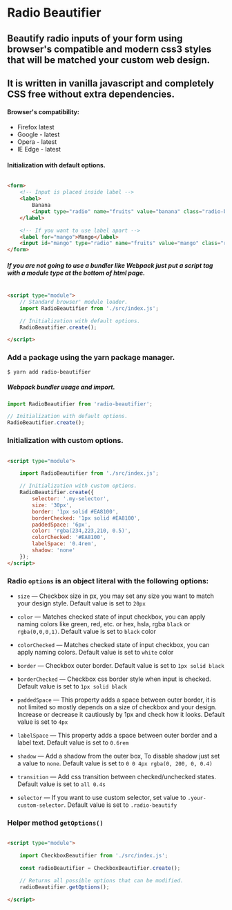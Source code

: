 # Radio Beautifier

## Beautify radio inputs of your form using browser's compatible and modern css3 styles that will be matched your custom web design.

## It is written in vanilla javascript and completely CSS free without extra dependencies.

#### Browser's compatibility:

- Firefox latest
- Google - latest
- Opera - latest
- IE Edge - latest

#### Initialization with default options.

```html

<form>
    <!-- Input is placed inside label -->
    <label>
        Banana
        <input type="radio" name="fruits" value="banana" class="radio-beautify">
    </label>

    <!-- If you want to use label apart -->
    <label for="mango">Mango</label>
    <input id="mango" type="radio" name="fruits" value="mango" class="radio-beautify">
</form>
```

##### If you are not going to use a bundler like Webpack just put a script tag with a module type at the bottom of html page.

```html

<script type="module">
    // Standard browser' module loader.
    import RadioBeautifier from './src/index.js';

    // Initialization with default options.
    RadioBeautifier.create();

</script>
```

### Add a package using the yarn package manager.

```yarn
$ yarn add radio-beautifier
``` 

##### Webpack bundler usage and import.

```js
import RadioBeautifier from 'radio-beautifier';

// Initialization with default options.
RadioBeautifier.create();

```

### Initialization with custom options.

```html

<script type="module">

    import RadioBeautifier from './src/index.js';

    // Initialization with custom options.
    RadioBeautifier.create({
        selector: '.my-selector',
        size: '30px',
        border: '1px solid #EA8100',
        borderChecked: '1px solid #EA8100',
        paddedSpace: '6px',
        color: 'rgba(234,223,210, 0.5)',
        colorChecked: '#EA8100',
        labelSpace: '0.4rem',
        shadow: 'none'
    });
</script>
```

### Radio `options` is an object literal with the following options:

- `size` — Checkbox size in px, you may set any size you want to match your design style. Default value is set to `20px`

- `color` — Matches checked state of input checkbox, you can apply naming colors like green, red, etc. or hex,
  hsla, rgba `black` or `rgba(0,0,0,1)`. Default value is set to `black` color

- `colorChecked` — Matches checked state of input checkbox, you can apply naming colors. Default value is set to `white` color

- `border` — Checkbox outer border. Default value is set to `1px solid black`

- `borderChecked` — Checkbox css border style when input is checked. Default value is set to `1px solid black`

- `paddedSpace` — This property adds a space between outer border, it is not limited so mostly depends on a size of
  checkbox and your design. Increase or decrease it cautiously by 1px and check how it looks. Default value is set
  to `4px`

- `labelSpace` — This property adds a space between outer border and a label text. Default value is set to `0.6rem`

- `shadow` — Add a shadow from the outer box, To disable shadow just set a value to `none`. Default value
  is set to `0 0 4px rgba(0, 200, 0, 0.4)`

- `transition` — Add css transition between checked/unchecked states. Default value is set to `all 0.4s`

- `selector` — If you want to use custom selector, set value to `.your-custom-selector`. Default value is set
  to `.radio-beautify`

### Helper method `getOptions()`

```html

<script type="module">

    import CheckboxBeautifier from './src/index.js';

    const radioBeautifier = CheckboxBeautifier.create();

    // Returns all possible options that can be modified.
    radioBeautifier.getOptions();

</script>
```